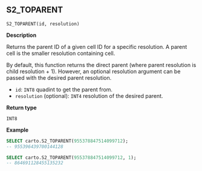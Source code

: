 ## S2_TOPARENT

```sql:signature
S2_TOPARENT(id, resolution)
```

**Description**

Returns the parent ID of a given cell ID for a specific resolution. A parent cell is the smaller resolution containing cell.

By default, this function returns the direct parent (where parent resolution is child resolution + 1). However, an optional resolution argument can be passed with the desired parent resolution.

* `id`: `INT8` quadint to get the parent from.
* `resolution` (optional): `INT4` resolution of the desired parent.

**Return type**

`INT8`

**Example**

```sql
SELECT carto.S2_TOPARENT(955378847514099712);
-- 955396439700144128

SELECT carto.S2_TOPARENT(955378847514099712, 1);
-- 864691128455135232
```
